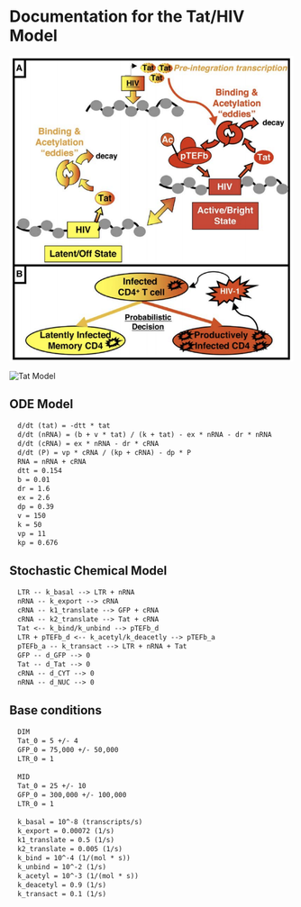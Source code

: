 # Documentation for the Tat/HIV Model

![Tat Model](images/Tat-Model.png)

![Tat Model](images/Tat_Model.png)

## ODE Model
```
  d/dt (tat) = -dtt * tat
  d/dt (nRNA) = (b + v * tat) / (k + tat) - ex * nRNA - dr * nRNA
  d/dt (cRNA) = ex * nRNA - dr * cRNA
  d/dt (P) = vp * cRNA / (kp + cRNA) - dp * P
  RNA = nRNA + cRNA
  dtt = 0.154
  b = 0.01
  dr = 1.6
  ex = 2.6
  dp = 0.39
  v = 150
  k = 50
  vp = 11
  kp = 0.676
```

## Stochastic Chemical Model
```
  LTR -- k_basal --> LTR + nRNA
  nRNA -- k_export --> cRNA
  cRNA -- k1_translate --> GFP + cRNA
  cRNA -- k2_translate --> Tat + cRNA
  Tat <-- k_bind/k_unbind --> pTEFb_d
  LTR + pTEFb_d <-- k_acetyl/k_deacetly --> pTEFb_a
  pTEFb_a -- k_transact --> LTR + nRNA + Tat
  GFP -- d_GFP --> 0
  Tat -- d_Tat --> 0
  cRNA -- d_CYT --> 0
  nRNA -- d_NUC --> 0
```

## Base conditions
```
  DIM
  Tat_0 = 5 +/- 4
  GFP_0 = 75,000 +/- 50,000
  LTR_0 = 1

  MID
  Tat_0 = 25 +/- 10
  GFP_0 = 300,000 +/- 100,000
  LTR_0 = 1

  k_basal = 10^-8 (transcripts/s)
  k_export = 0.00072 (1/s)
  k1_translate = 0.5 (1/s)
  k2_translate = 0.005 (1/s)
  k_bind = 10^-4 (1/(mol * s))
  k_unbind = 10^-2 (1/s)
  k_acetyl = 10^-3 (1/(mol * s))
  k_deacetyl = 0.9 (1/s)
  k_transact = 0.1 (1/s)
```